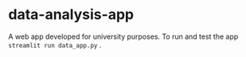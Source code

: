 # data-analysis-app
A web app developed for university purposes.
To run and test the app <code class="language-python">streamlit run data_app.py</code> .
